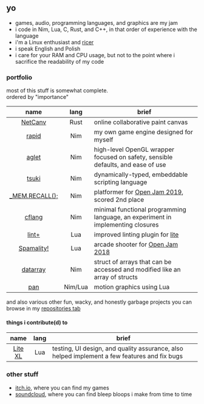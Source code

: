 ## yo

- games, audio, programming languages, and graphics are my jam
- i code in Nim, Lua, C, Rust, and C++, in that order of experience with the language
- i'm a Linux enthusiast and [ricer](https://github.com/liquidev/rice-archive)
- i speak English and Polish
- i care for your RAM and CPU usage, but not to the point where i sacrifice the readability of my code

### portfolio

most of this stuff is somewhat complete.  
ordered by "importance"

| name | lang | brief |
| :-: | :-: | --- |
| [NetCanv](https://github.com/liquidev/netcanv) | Rust | online collaborative paint canvas |
| [rapid](https://github.com/liquidev/rapid) | Nim | my own game engine designed for myself |
| [aglet](https://github.com/liquidev/aglet) | Nim | high-level OpenGL wrapper focused on safety, sensible defaults, and ease of use |
| [tsuki](https://github.com/liquidev/tsuki) | Nim | dynamically-typed, embeddable scripting language |
| [\_MEM.RECALL();](https://github.com/liquidev/memrecall) | Nim | platformer for [Open Jam 2019](https://itch.io/jam/open-jam-2019), scored 2nd place |
| [cflang](https://github.com/liquidev/cflang) | Nim | minimal functional programming language, an experiment in implementing closures |
| [lint+](https://github.com/liquidev/lintplus) | Lua | improved linting plugin for [lite](https://github.com/rxi/lite) |
| [Spamality!](https://github.com/liquidev/spamality) | Lua | arcade shooter for [Open Jam 2018](https://itch.io/jam/open-jam-2018) |
| [datarray](https://github.com/liquidev/datarray) | Nim | struct of arrays that can be accessed and modified like an array of structs |
| [pan](https://github.com/liquidev/pan) | Nim/Lua | motion graphics using Lua |

and also various other fun, wacky, and honestly garbage projects you can browse in my [repositories tab](https://github.com/liquidev?tab=repositories)

#### things i contribute(d) to

| name | lang | brief |
| :-: | :-: | --- |
| [Lite XL](https://github.com/franko/lite-xl) | Lua | testing, UI design, and quality assurance, also helped implement a few features and fix bugs |

### other stuff

- [itch.io](https://lqdev.itch.io/), where you can find my games
- [soundcloud](https://soundcloud.com/daknus), where you can find bleep bloops i make from time to time

<!-- oh hello there lurker! glad to see you.
     i didn't put any easter eggs here yet, check back later. -->

